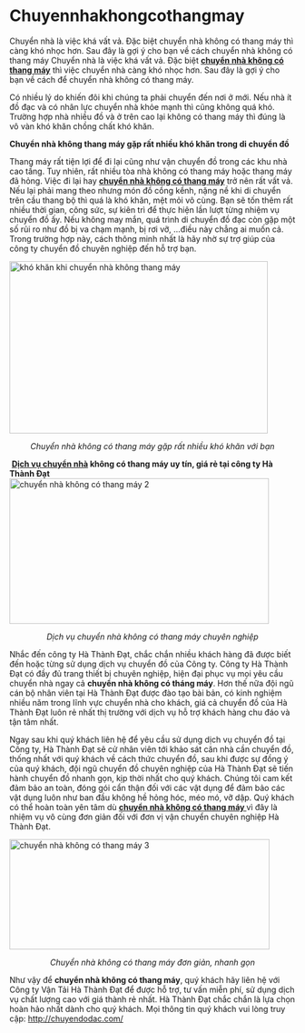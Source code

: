 # Chuyennhakhongcothangmay
Chuyển nhà là việc khá vất vả. Đặc biệt chuyển nhà không có thang máy thì càng khó nhọc hơn. Sau đây là gợi ý cho bạn về cách chuyển nhà không có thang máy
Chuyển nhà là việc khá vất vả. Đặc biệt <a href="http://chuyendodac.com/lam-sao-de-chuyen-nha-khong-co-thang-may-duoc-nhanh-gon-nhat/"><strong>chuyển nhà không có thang máy</strong></a> thì việc chuyển nhà càng khó nhọc hơn. Sau đây là gợi ý cho bạn về cách để chuyển nhà không có thang máy.

Có nhiều lý do khiến đôi khi chúng ta phải chuyển đến nơi ở mới. Nếu nhà ít đồ đạc và có nhân lực chuyển nhà khỏe mạnh thì cũng không quá khó. Trường hợp nhà nhiều đồ và ở trên cao lại không có thang máy thì đúng là vô vàn khó khăn chồng chất khó khăn.

<strong>Chuyển nhà không thang máy gặp rất nhiều khó khăn trong di chuyển đồ</strong>

Thang máy rất tiện lợi để đi lại cũng như vận chuyển đồ trong các khu nhà cao tầng. Tuy nhiên, rất nhiều tòa nhà không có thang máy hoặc thang máy đã hỏng. Việc đi lại hay <a href="http://chuyendodac.com/lam-sao-de-chuyen-nha-khong-co-thang-may-duoc-nhanh-gon-nhat/"><strong>chuyển nhà không có thang máy</strong></a> trở nên rất vất vả. Nếu lại phải mang theo nhưng món đồ cồng kềnh, nặng nề khi di chuyển trên cầu thang bộ thì quá là khó khăn, mệt mỏi vô cùng. Bạn sẽ tốn thêm rất nhiều thời gian, công sức, sự kiên trì để thực hiện lần lượt từng nhiệm vụ chuyển đồ ấy. Nếu không may mắn, quá trình di chuyển đồ đạc còn gặp một số rủi ro như đồ bị va chạm mạnh, bị rơi vỡ, …điều này chẳng ai muốn cả. Trong trường hợp này, cách thông minh nhất là hãy nhờ sự trợ giúp của công ty chuyển đồ chuyên nghiệp đến hỗ trợ bạn.

<img class="aligncenter wp-image-710" src="http://chuyendodac.com/wp-content/uploads/2017/12/chuyen-nha-khong-co-thang-may-01-300x200.jpg" alt="khó khăn khi chuyển nhà không thang máy" width="455" height="303" />
<p style="text-align: center;"><em>Chuyển nhà không có thang máy gặp rất nhiều khó khăn với bạn</em></p>
<em> </em><strong><a href="http://chuyendodac.com/lam-sao-de-chuyen-nha-khong-co-thang-may-duoc-nhanh-gon-nhat/">Dịch vụ chuyển nhà</a> không có thang máy uy tín, giá rẻ tại công ty Hà Thành Đạt</strong>

<img class="aligncenter wp-image-711" src="http://chuyendodac.com/wp-content/uploads/2017/12/chuyen-nha-khong-co-thang-may-02-300x168.jpg" alt="chuyển nhà không có thang máy 2" width="457" height="256" />
<p style="text-align: center;"><em>Dịch vụ chuyển nhà không có thang máy chuyên nghiệp</em></p>
Nhắc đến công ty Hà Thành Đạt, chắc chắn nhiều khách hàng đã được biết đến hoặc từng sử dụng dịch vụ chuyển đồ của Công ty. Công ty Hà Thành Đạt có đầy đủ trang thiết bị chuyên nghiệp, hiện đại phục vụ mọi yêu cầu chuyển nhà ngay cả <strong>chuyển nhà không có tháng máy</strong>. Hơn thế nữa đội ngũ cán bộ nhân viên tại Hà Thành Đạt được đào tạo bài bản, có kinh nghiệm nhiều năm trong lĩnh vực chuyển nhà cho khách, giá cả chuyển đồ của Hà Thành Đạt luôn rẻ nhất thị trường với dịch vụ hỗ trợ khách hàng chu đáo và tận tâm nhất.

Ngay sau khi quý khách liên hệ để yêu cầu sử dụng dịch vụ chuyển đồ tại Công ty, Hà Thành Đạt sẽ cử nhân viên tới khảo sát căn nhà cần chuyển đồ, thống nhất với quý khách về cách thức chuyển đồ, sau khi được sự đồng ý của quý khách, đội ngũ chuyển đồ chuyên nghiệp của Hà Thành Đạt sẽ tiến hành chuyển đồ nhanh gọn, kịp thời nhất cho quý khách. Chúng tôi cam kết đảm bảo an toàn, đóng gói cẩn thận đối với các vật dụng để đảm bảo các vật dụng luôn như ban đầu không hề hỏng hóc, méo mó, vỡ dập. Quý khách có thể hoàn toàn yên tâm dù <a href="http://giadinh.net.vn/o/dieu-can-biet-khi-chuyen-nha-de-tranh-dieu-hung-ky-muon-su-hanh-thong-20150626204940544.htm"><strong>chuyển nhà không có thang máy </strong></a>vì đây là nhiệm vụ vô cùng đơn giản đối với đơn vị vận chuyển chuyên nghiệp Hà Thành Đạt.

<img class="aligncenter wp-image-712" src="http://chuyendodac.com/wp-content/uploads/2017/12/chuyen-nha-khong-co-thang-may-03-300x127.png" alt="chuyển nhà không có thang máy 3" width="458" height="194" />
<p style="text-align: center;"><em>Chuyển nhà không có thang máy đơn giản, nhanh gọn</em></p>
Như vậy để <strong>chuyển nhà không có thang máy</strong>, quý khách hãy liên hệ với Công ty Vận Tải Hà Thành Đạt để được hỗ trợ, tư vấn miễn phí, sử dụng dịch vụ chất lượng cao với giá thành rẻ nhất. Hà Thành Đạt chắc chắn là lựa chọn hoàn hảo nhất dành cho quý khách. Mọi thông tin quý khách vui lòng truy cập: <a href="http://chuyendodac.com/">http://chuyendodac.com/</a>

&nbsp;
